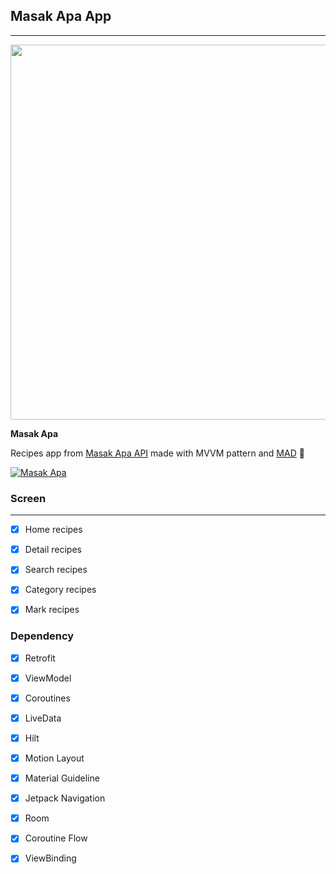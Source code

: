 ## Masak Apa App
---

<img src="https://github.com/tomorisakura/masak-apa/blob/master/preview/preview.png" width="600">

__Masak Apa__

Recipes app from [Masak Apa API](https://github.com/tomorisakura/unofficial-masakapahariini-api) made with MVVM pattern and [MAD](https://madscorecard.withgoogle.com/scorecards/2679097760/) 🚀

[![Masak Apa](https://img.shields.io/badge/MasakApa🥗-APK-black.svg?style=for-the-badge&logo=android)](https://github.com/tomorisakura/masak-apa/blob/master/preview/app-debug.apk)

### Screen
---

- [x] Home recipes

- [x] Detail recipes

- [x] Search recipes

- [x] Category recipes

- [x] Mark recipes

### Dependency

- [x] Retrofit

- [x] ViewModel

- [x] Coroutines

- [x] LiveData

- [x] Hilt

- [x] Motion Layout

- [x] Material Guideline

- [x] Jetpack Navigation

- [x] Room

- [x] Coroutine Flow

- [x] ViewBinding

